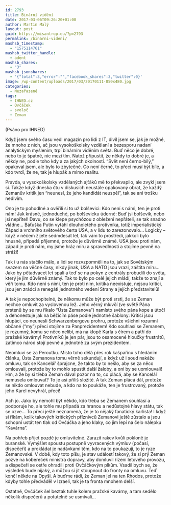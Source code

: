 ```yaml
---
id: 2793
title: Binární vidění
date: 2017-03-06T09:26:20+01:00
author: Martin Malý
layout: post
guid: https://misantrop.eu/?p=2793
permalink: /binarni-videni/
mashsb_timestamp:
  - "1575114761"
mashsb_twitter_handle:
  - adent
mashsb_shares:
  - "3"
mashsb_jsonshares:
  - '{"total":3,"error":"","facebook_shares":3,"twitter":0}'
image: /wp-content/uploads/2017/03/20170111-850x480.jpg
categories:
  - Nezařazené
tags:
  - IHNED.cz
  - Ovčáček
  - svoloč
  - Zeman
---
```

<span style="font-weight: 400;">(Psáno pro IHNED)</span>

<span style="font-weight: 400;">Když jsem svého času vedl magazín pro lidi z IT, divil jsem se, jak je možné, že mnoho z nich, ač jsou vysokoškolsky vzdělaní a bezesporu nadaní analytickým myšlením, trpí binárním viděním světa. Buď něco je dobré, nebo to je špatné, nic mezi tím. Natož připustit, že někdy to dobré je, a někdy ne, podle toho kdy a za jakých okolností. “Svět není černo-bílý,” opakoval jsem, ale bylo to zbytečné. Co není černé, to přeci musí být bílé, a kdo tvrdí, že ne, tak je hlupák a mimo realitu.</span>

<span style="font-weight: 400;">Pravda, u vysokoškolsky vzdělaných ajťáků mě to překvapilo, ale zvykl jsem si. Takže když dneska čtu v diskusích neustále opakovaný obrat, že každý Zemanův kritik jen “neunesl, že jeho kandidát neuspěl”, tak se ani trošku nedivím.</span>

<span style="font-weight: 400;">Ono je to pohodlné a ověřili si to už bolševici: Kdo není s námi, ten je proti nám! Jak krásné, jednoduché, po bolševicku úderné: Buď jsi bolševik, nebo jsi nepřítel! Davu, co se klepe psychózou z obležení nepřáteli, se tak snadno vládne… Báťuška Putin vytáhl dlouholetého protivníka, totiž imperialistický Západ a vrchního světového čerta USA, a v lidu to zarezonovalo… Logicky &#8211; když v něčem žijete sedmdesát let, tak vám to prostředí, jakkoli bylo hnusné, připadá příjemné, protože je důvěrně známé. USA jsou proti nám, západ je proti nám, my jsme hráz míru a spravedlnosti a stojíme pevně na stráži!</span>

<span style="font-weight: 400;">Tak i u nás stačilo málo, a lidi se rozvzpomněli na to, jak se Sovětským svazem na věčné časy, nikdy jinak, USA a NATO jsou vrazi, záštita míru… Jako by pětadvacet let spali a teď se na pokyn z centrály probudili do světa, který je jim důvěrně známý. Tak to bylo po celé jejich mládí, takže to znají a věří tomu. Kdo není s nimi, ten je proti nim, kritika neexistuje, nejsou kritici, jsou jen zrádci a renegáti jednotného vedení Strany a jejích představitelů!</span>

<span style="font-weight: 400;">A tak je nepochopitelné, že někomu může být proti srsti, že se Zeman nechce omluvit za vyslovenou lež. Jeho věrný mluvčí (ve světě Pána prstenů by se mu říkalo “Ústa Zemanova”) namísto svého pána kope a útočí a dehonestuje jak na běžícím páse podle jednotné šablony: Kritici jsou hlupáci, co neunesli Schwarzenbergovu prohru, protože všichni rozumní občané (“my”) přeci stojíme za Panprezidentem! Kdo souhlasí se Zemanem, je rozumný, komu se něco nelíbí, má na klopě Karla s čírem a patří do pražské kavárny! Protivníků je jen pár, jsou to osamocené hloučky frustrátů, zatímco národ stojí pevně a jednotně za svým prezidentem.</span>

<span style="font-weight: 400;">Neomluví se za Peroutku. Místo toho dělá přes rok kašpařinu s hledáním článku, Ústa Zemanova tomu věrně sekundují, a když už i soud nakáže omluvu, tak se Kancelář šprajcne, že takto by to nešlo, aby se za něco omlouvali, protože by to mohlo spustit další žaloby, a oni by se uomlouvali! Hm, a že by si třeba Zeman dával pozor na to, co plácá, aby se Kancelář nemusela omlouvat? To je asi příliš složité. A tak Zeman plácá dál, protože se nikdo omlouvat nebude, a kdo na to poukáže, ten je frustrovaný, protože jeho Karel nevyhrál, přeci!</span>

<span style="font-weight: 400;">Ach jo. Jako by nemohl být někdo, kdo třeba se Zemanem souhlasí a podporuje ho, ale tohle mu připadá za hranou a nedůstojné hlavy státu, tak se ozve… To přeci ještě neznamená, že je to nějaký fanatický karlista! I když si říkám, kolik takových kritických příznivců Zemanovi ještě zůstalo a jsou schopní ustát ten tlak od Ovčáčka a jeho klaky, co jim lepí na čelo nálepku “Kavárna”.</span>

<span style="font-weight: 400;">Na pohřeb přijet pozdě je omluvitelné. Zarazit rakev kvůli pokloně je buranské. Vymýšlet spoustu postupně vyvracených výmluv (počasí, dispečeři) a prokládat je nadávkami těm, kdo na to poukazují, to je ryze Zemanovské. V době, kdy toto píšu, je stav událostí takový, že si prý Zeman pozve na kobereček ministra dopravy, aby domluvil řízení letového provozu, a dispečeři se ostře ohradili proti Ovčáčkovým plkům. Vsadil bych se, že výsledek bude nijaký, a můžou si jít stoupnout do fronty na omluvu. Teď končí někde na Opyši. A buďme rádi, že Zeman jel na ten Rhodos, protože kdyby tohle předváděl v Izraeli, tak je ta fronta mnohem delší.</span>

<span style="font-weight: 400;">Ostatně, Ovčáček šel beztak tuhle kolem pražské kavárny, a tam sedělo několik dispečerů a potutelně se usmívali&#8230;</span>